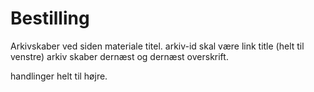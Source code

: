 # Bestilling 

Arkivskaber ved siden materiale titel.
arkiv-id skal være link title (helt til venstre)
arkiv skaber dernæst
og dernæst overskrift. 

handlinger helt til højre. 